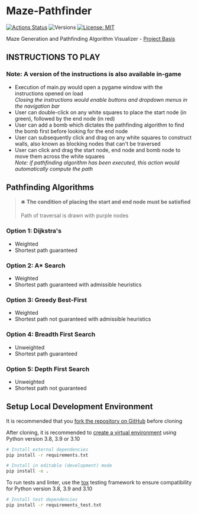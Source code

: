 # Maze-Pathfinder

[![Actions Status](https://img.shields.io/github/actions/workflow/status/boher/Maze-Pathfinder/tests.yml?label=Tests&logo=github&style=flat-square)](https://github.com/boher/Maze-Pathfinder/actions)
![Versions](https://img.shields.io/badge/python-3.8%20%7C%203.9%20%7C%203.10-blue?logo=python&logoColor=white&style=flat-square)
[![License: MIT](https://img.shields.io/badge/License-MIT-darkturquoise.svg?style=flat-square)](https://opensource.org/licenses/MIT)

Maze Generation and Pathfinding Algorithm Visualizer - [Project Basis](https://youtu.be/JtiK0DOeI4A)

## INSTRUCTIONS TO PLAY

### Note: A version of the instructions is also available in-game

- Execution of main.py would open a pygame window with the instructions opened on load
  <br>*Closing the instructions would enable buttons and dropdown menus in the navigation bar*
- User can double-click on any white squares to place the start node (in green), followed by the end node (in red)
- User can add a bomb which dictates the pathfinding algorithm to find the bomb first before looking for the end node
- User can subsequently click and drag on any white squares to construct walls, also known as blocking nodes that can't
  be traversed
- User can click and drag the start node, end node and bomb node to move them across the white squares
  <br>*Note: if pathfinding algorithm has been executed, this action would automatically compute the path*

## Pathfinding Algorithms

> :bellhop_bell: **The condition of placing the start and end node must be satisfied**
>
> Path of traversal is drawn with purple nodes

### Option 1: Dijkstra's

- Weighted
- Shortest path guaranteed

### Option 2: A* Search

- Weighted
- Shortest path guaranteed with admissible heuristics

### Option 3: Greedy Best-First

- Weighted
- Shortest path not guaranteed with admissible heuristics

### Option 4: Breadth First Search

- Unweighted
- Shortest path guaranteed

### Option 5: Depth First Search

- Unweighted
- Shortest path not guaranteed

## Setup Local Development Environment

It is recommended that you [fork the repository on GitHub](https://help.github.com/articles/about-forks) before cloning

After cloning, it is recommended to
[create a virtual environment](https://packaging.python.org/en/latest/guides/installing-using-pip-and-virtual-environments/#creating-a-virtual-environment)
using Python version 3.8, 3.9 or 3.10

```bash
# Install external dependencies
pip install -r requirements.txt

# Install in editable (development) mode
pip install -e .
```

To run tests and linter, use the [tox](https://tox.readthedocs.io/en/latest/index.html) testing framework to ensure
compatibility for Python version 3.8, 3.9 and 3.10

```bash
# Install test dependencies
pip install -r requirements_test.txt
```